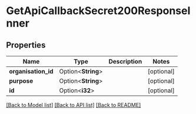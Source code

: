 # GetApiCallbackSecret200ResponseInner

## Properties

Name | Type | Description | Notes
------------ | ------------- | ------------- | -------------
**organisation_id** | Option<**String**> |  | [optional]
**purpose** | Option<**String**> |  | [optional]
**id** | Option<**i32**> |  | [optional]

[[Back to Model list]](../README.md#documentation-for-models) [[Back to API list]](../README.md#documentation-for-api-endpoints) [[Back to README]](../README.md)


